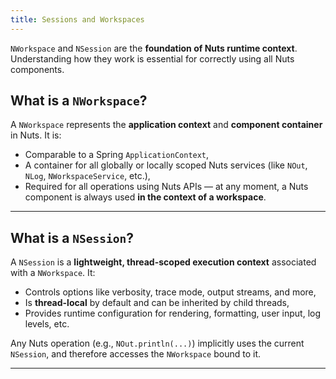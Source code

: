 ```yaml
---
title: Sessions and Workspaces
---
```


`NWorkspace` and `NSession` are the **foundation of Nuts runtime context**. Understanding how they work is essential for correctly using all Nuts components.

## What is a `NWorkspace`?

A `NWorkspace` represents the **application context** and **component container** in Nuts. It is:

- Comparable to a Spring `ApplicationContext`,
- A container for all globally or locally scoped Nuts services (like `NOut`, `NLog`, `NWorkspaceService`, etc.),
- Required for all operations using Nuts APIs — at any moment, a Nuts component is always used **in the context of a workspace**.

---


## What is a `NSession`?

A `NSession` is a **lightweight, thread-scoped execution context** associated with a `NWorkspace`. It:

- Controls options like verbosity, trace mode, output streams, and more,
- Is **thread-local** by default and can be inherited by child threads,
- Provides runtime configuration for rendering, formatting, user input, log levels, etc.

Any Nuts operation (e.g., `NOut.println(...)`) implicitly uses the current `NSession`, and therefore accesses the `NWorkspace` bound to it.

---
